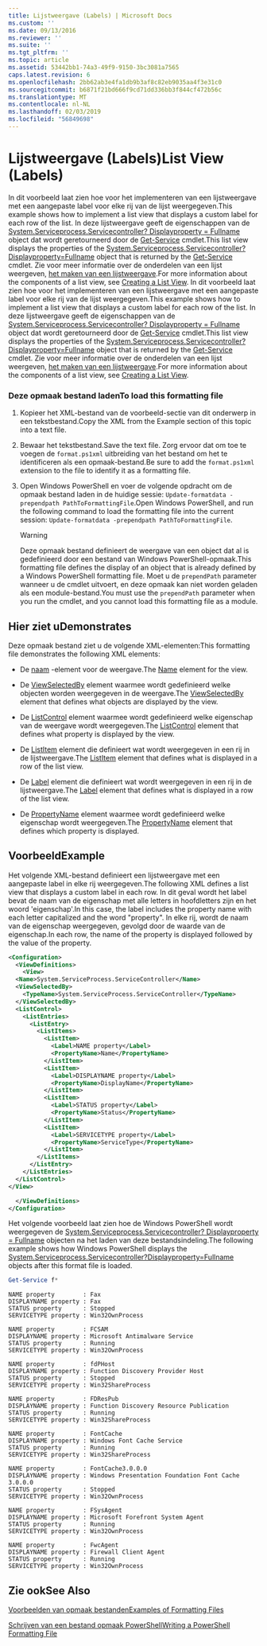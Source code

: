 ```yaml
---
title: Lijstweergave (Labels) | Microsoft Docs
ms.custom: ''
ms.date: 09/13/2016
ms.reviewer: ''
ms.suite: ''
ms.tgt_pltfrm: ''
ms.topic: article
ms.assetid: 53442bb1-74a3-49f9-9150-3bc3081a7565
caps.latest.revision: 6
ms.openlocfilehash: 2bb62ab3e4fa1db9b3af8c82eb9035aa4f3e31c0
ms.sourcegitcommit: b6871f21bd666f9cd71dd336bb3f844cf472b56c
ms.translationtype: MT
ms.contentlocale: nl-NL
ms.lasthandoff: 02/03/2019
ms.locfileid: "56849698"
---
```

# <a name="list-view-labels"></a><span data-ttu-id="35805-102">Lijstweergave (Labels)</span><span class="sxs-lookup"><span data-stu-id="35805-102">List View (Labels)</span></span>

<span data-ttu-id="35805-103">In dit voorbeeld laat zien hoe voor het implementeren van een lijstweergave met een aangepaste label voor elke rij van de lijst weergegeven.</span><span class="sxs-lookup"><span data-stu-id="35805-103">This example shows how to implement a list view that displays a custom label for each row of the list.</span></span> <span data-ttu-id="35805-104">In deze lijstweergave geeft de eigenschappen van de [System.Serviceprocess.Servicecontroller? Displayproperty = Fullname](/dotnet/api/System.ServiceProcess.ServiceController) object dat wordt geretourneerd door de [Get-Service](/powershell/module/microsoft.powershell.management/get-service) cmdlet.</span><span class="sxs-lookup"><span data-stu-id="35805-104">This list view displays the properties of the [System.Serviceprocess.Servicecontroller?Displayproperty=Fullname](/dotnet/api/System.ServiceProcess.ServiceController) object that is returned by the [Get-Service](/powershell/module/microsoft.powershell.management/get-service) cmdlet.</span></span> <span data-ttu-id="35805-105">Zie voor meer informatie over de onderdelen van een lijst weergeven, [het maken van een lijstweergave](./creating-a-list-view.md).</span><span class="sxs-lookup"><span data-stu-id="35805-105">For more information about the components of a list view, see [Creating a List View](./creating-a-list-view.md).</span></span>
<span data-ttu-id="35805-106">In dit voorbeeld laat zien hoe voor het implementeren van een lijstweergave met een aangepaste label voor elke rij van de lijst weergegeven.</span><span class="sxs-lookup"><span data-stu-id="35805-106">This example shows how to implement a list view that displays a custom label for each row of the list.</span></span> <span data-ttu-id="35805-107">In deze lijstweergave geeft de eigenschappen van de [System.Serviceprocess.Servicecontroller? Displayproperty = Fullname](/dotnet/api/System.ServiceProcess.ServiceController) object dat wordt geretourneerd door de [Get-Service](/powershell/module/Microsoft.PowerShell.Management/Get-Service) cmdlet.</span><span class="sxs-lookup"><span data-stu-id="35805-107">This list view displays the properties of the [System.Serviceprocess.Servicecontroller?Displayproperty=Fullname](/dotnet/api/System.ServiceProcess.ServiceController) object that is returned by the [Get-Service](/powershell/module/Microsoft.PowerShell.Management/Get-Service) cmdlet.</span></span> <span data-ttu-id="35805-108">Zie voor meer informatie over de onderdelen van een lijst weergeven, [het maken van een lijstweergave](./creating-a-list-view.md).</span><span class="sxs-lookup"><span data-stu-id="35805-108">For more information about the components of a list view, see [Creating a List View](./creating-a-list-view.md).</span></span>

### <a name="to-load-this-formatting-file"></a><span data-ttu-id="35805-109">Deze opmaak bestand laden</span><span class="sxs-lookup"><span data-stu-id="35805-109">To load this formatting file</span></span>

1. <span data-ttu-id="35805-110">Kopieer het XML-bestand van de voorbeeld-sectie van dit onderwerp in een tekstbestand.</span><span class="sxs-lookup"><span data-stu-id="35805-110">Copy the XML from the Example section of this topic into a text file.</span></span>

2. <span data-ttu-id="35805-111">Bewaar het tekstbestand.</span><span class="sxs-lookup"><span data-stu-id="35805-111">Save the text file.</span></span> <span data-ttu-id="35805-112">Zorg ervoor dat om toe te voegen de `format.ps1xml` uitbreiding van het bestand om het te identificeren als een opmaak-bestand.</span><span class="sxs-lookup"><span data-stu-id="35805-112">Be sure to add the `format.ps1xml` extension to the file to identify it as a formatting file.</span></span>

3. <span data-ttu-id="35805-113">Open Windows PowerShell en voer de volgende opdracht om de opmaak bestand laden in de huidige sessie: `Update-formatdata -prependpath PathToFormattingFile`.</span><span class="sxs-lookup"><span data-stu-id="35805-113">Open Windows PowerShell, and run the following command to load the formatting file into the current session: `Update-formatdata -prependpath PathToFormattingFile`.</span></span>

   > [!WARNING]
   > <span data-ttu-id="35805-114">Deze opmaak bestand definieert de weergave van een object dat al is gedefinieerd door een bestand van Windows PowerShell-opmaak.</span><span class="sxs-lookup"><span data-stu-id="35805-114">This formatting file defines the display of an object that is already defined by a Windows PowerShell formatting file.</span></span> <span data-ttu-id="35805-115">Moet u de `prependPath` parameter wanneer u de cmdlet uitvoert, en deze opmaak kan niet worden geladen als een module-bestand.</span><span class="sxs-lookup"><span data-stu-id="35805-115">You must use the `prependPath` parameter when you run the cmdlet, and you cannot load this formatting file as a module.</span></span>

## <a name="demonstrates"></a><span data-ttu-id="35805-116">Hier ziet u</span><span class="sxs-lookup"><span data-stu-id="35805-116">Demonstrates</span></span>

<span data-ttu-id="35805-117">Deze opmaak bestand ziet u de volgende XML-elementen:</span><span class="sxs-lookup"><span data-stu-id="35805-117">This formatting file demonstrates the following XML elements:</span></span>

- <span data-ttu-id="35805-118">De [naam](./name-element-for-view-format.md) -element voor de weergave.</span><span class="sxs-lookup"><span data-stu-id="35805-118">The [Name](./name-element-for-view-format.md) element for the view.</span></span>

- <span data-ttu-id="35805-119">De [ViewSelectedBy](./viewselectedby-element-format.md) element waarmee wordt gedefinieerd welke objecten worden weergegeven in de weergave.</span><span class="sxs-lookup"><span data-stu-id="35805-119">The [ViewSelectedBy](./viewselectedby-element-format.md) element that defines what objects are displayed by the view.</span></span>

- <span data-ttu-id="35805-120">De [ListControl](./listcontrol-element-format.md) element waarmee wordt gedefinieerd welke eigenschap van de weergave wordt weergegeven.</span><span class="sxs-lookup"><span data-stu-id="35805-120">The [ListControl](./listcontrol-element-format.md) element that defines what property is displayed by the view.</span></span>

- <span data-ttu-id="35805-121">De [ListItem](./listitem-element-for-listitems-for-listcontrol-format.md) element die definieert wat wordt weergegeven in een rij in de lijstweergave.</span><span class="sxs-lookup"><span data-stu-id="35805-121">The [ListItem](./listitem-element-for-listitems-for-listcontrol-format.md) element that defines what is displayed in a row of the list view.</span></span>

- <span data-ttu-id="35805-122">De [Label](./label-element-for-listitem-for-listcontrol-format.md) element die definieert wat wordt weergegeven in een rij in de lijstweergave.</span><span class="sxs-lookup"><span data-stu-id="35805-122">The [Label](./label-element-for-listitem-for-listcontrol-format.md) element that defines what is displayed in a row of the list view.</span></span>

- <span data-ttu-id="35805-123">De [PropertyName](./propertyname-element-for-listitem-for-listcontrol-format.md) element waarmee wordt gedefinieerd welke eigenschap wordt weergegeven.</span><span class="sxs-lookup"><span data-stu-id="35805-123">The [PropertyName](./propertyname-element-for-listitem-for-listcontrol-format.md) element that defines which property is displayed.</span></span>

## <a name="example"></a><span data-ttu-id="35805-124">Voorbeeld</span><span class="sxs-lookup"><span data-stu-id="35805-124">Example</span></span>

<span data-ttu-id="35805-125">Het volgende XML-bestand definieert een lijstweergave met een aangepaste label in elke rij weergegeven.</span><span class="sxs-lookup"><span data-stu-id="35805-125">The following XML defines a list view that displays a custom label in each row.</span></span> <span data-ttu-id="35805-126">In dit geval wordt het label bevat de naam van de eigenschap met alle letters in hoofdletters zijn en het woord 'eigenschap'.</span><span class="sxs-lookup"><span data-stu-id="35805-126">In this case, the label includes the property name with each letter capitalized and the word "property".</span></span> <span data-ttu-id="35805-127">In elke rij, wordt de naam van de eigenschap weergegeven, gevolgd door de waarde van de eigenschap.</span><span class="sxs-lookup"><span data-stu-id="35805-127">In each row, the name of the property is displayed followed by the value of the property.</span></span>

```xml
<Configuration>
  <ViewDefinitions>
    <View>
  <Name>System.ServiceProcess.ServiceController</Name>
  <ViewSelectedBy>
    <TypeName>System.ServiceProcess.ServiceController</TypeName>
  </ViewSelectedBy>
  <ListControl>
    <ListEntries>
      <ListEntry>
        <ListItems>
          <ListItem>
            <Label>NAME property</Label>
            <PropertyName>Name</PropertyName>
          </ListItem>
          <ListItem>
            <Label>DISPLAYNAME property</Label>
            <PropertyName>DisplayName</PropertyName>
          </ListItem>
          <ListItem>
            <Label>STATUS property</Label>
            <PropertyName>Status</PropertyName>
          </ListItem>
          <ListItem>
            <Label>SERVICETYPE property</Label>
            <PropertyName>ServiceType</PropertyName>
          </ListItem>
        </ListItems>
      </ListEntry>
    </ListEntries>
  </ListControl>
</View>

  </ViewDefinitions>
</Configuration>
```

<span data-ttu-id="35805-128">Het volgende voorbeeld laat zien hoe de Windows PowerShell wordt weergegeven de [System.Serviceprocess.Servicecontroller? Displayproperty = Fullname](/dotnet/api/System.ServiceProcess.ServiceController) objecten na het laden van deze bestandsindeling.</span><span class="sxs-lookup"><span data-stu-id="35805-128">The following example shows how Windows PowerShell displays the [System.Serviceprocess.Servicecontroller?Displayproperty=Fullname](/dotnet/api/System.ServiceProcess.ServiceController) objects after this format file is loaded.</span></span>

```powershell
Get-Service f*
```

```output
NAME property        : Fax
DISPLAYNAME property : Fax
STATUS property      : Stopped
SERVICETYPE property : Win32OwnProcess

NAME property        : FCSAM
DISPLAYNAME property : Microsoft Antimalware Service
STATUS property      : Running
SERVICETYPE property : Win32OwnProcess

NAME property        : fdPHost
DISPLAYNAME property : Function Discovery Provider Host
STATUS property      : Stopped
SERVICETYPE property : Win32ShareProcess

NAME property        : FDResPub
DISPLAYNAME property : Function Discovery Resource Publication
STATUS property      : Running
SERVICETYPE property : Win32ShareProcess

NAME property        : FontCache
DISPLAYNAME property : Windows Font Cache Service
STATUS property      : Running
SERVICETYPE property : Win32ShareProcess

NAME property        : FontCache3.0.0.0
DISPLAYNAME property : Windows Presentation Foundation Font Cache 3.0.0.0
STATUS property      : Stopped
SERVICETYPE property : Win32OwnProcess

NAME property        : FSysAgent
DISPLAYNAME property : Microsoft Forefront System Agent
STATUS property      : Running
SERVICETYPE property : Win32OwnProcess

NAME property        : FwcAgent
DISPLAYNAME property : Firewall Client Agent
STATUS property      : Running
SERVICETYPE property : Win32OwnProcess
```

## <a name="see-also"></a><span data-ttu-id="35805-129">Zie ook</span><span class="sxs-lookup"><span data-stu-id="35805-129">See Also</span></span>

[<span data-ttu-id="35805-130">Voorbeelden van opmaak bestanden</span><span class="sxs-lookup"><span data-stu-id="35805-130">Examples of Formatting Files</span></span>](./examples-of-formatting-files.md)

[<span data-ttu-id="35805-131">Schrijven van een bestand opmaak PowerShell</span><span class="sxs-lookup"><span data-stu-id="35805-131">Writing a PowerShell Formatting File</span></span>](./writing-a-powershell-formatting-file.md)
